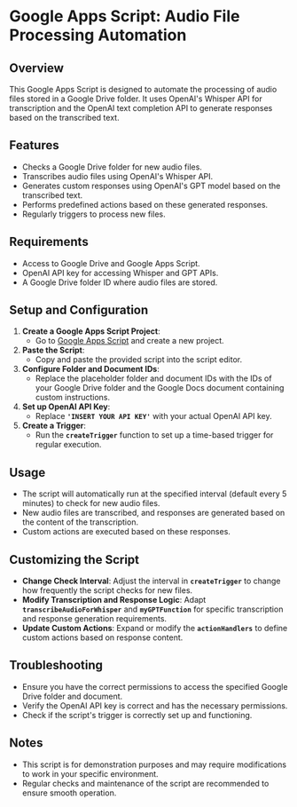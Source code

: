 # **Google Apps Script: Audio File Processing Automation**

## **Overview**

This Google Apps Script is designed to automate the processing of audio files stored in a Google Drive folder. It uses OpenAI's Whisper API for transcription and the OpenAI text completion API to generate responses based on the transcribed text.

## **Features**

- Checks a Google Drive folder for new audio files.
- Transcribes audio files using OpenAI's Whisper API.
- Generates custom responses using OpenAI's GPT model based on the transcribed text.
- Performs predefined actions based on these generated responses.
- Regularly triggers to process new files.

## **Requirements**

- Access to Google Drive and Google Apps Script.
- OpenAI API key for accessing Whisper and GPT APIs.
- A Google Drive folder ID where audio files are stored.

## **Setup and Configuration**

1. **Create a Google Apps Script Project**:
    - Go to [Google Apps Script](https://script.google.com/) and create a new project.
2. **Paste the Script**:
    - Copy and paste the provided script into the script editor.
3. **Configure Folder and Document IDs**:
    - Replace the placeholder folder and document IDs with the IDs of your Google Drive folder and the Google Docs document containing custom instructions.
4. **Set up OpenAI API Key**:
    - Replace **`'INSERT YOUR API KEY'`** with your actual OpenAI API key.
5. **Create a Trigger**:
    - Run the **`createTrigger`** function to set up a time-based trigger for regular execution.

## **Usage**

- The script will automatically run at the specified interval (default every 5 minutes) to check for new audio files.
- New audio files are transcribed, and responses are generated based on the content of the transcription.
- Custom actions are executed based on these responses.

## **Customizing the Script**

- **Change Check Interval**: Adjust the interval in **`createTrigger`** to change how frequently the script checks for new files.
- **Modify Transcription and Response Logic**: Adapt **`transcribeAudioForWhisper`** and **`myGPTFunction`** for specific transcription and response generation requirements.
- **Update Custom Actions**: Expand or modify the **`actionHandlers`** to define custom actions based on response content.

## **Troubleshooting**

- Ensure you have the correct permissions to access the specified Google Drive folder and document.
- Verify the OpenAI API key is correct and has the necessary permissions.
- Check if the script's trigger is correctly set up and functioning.

## **Notes**

- This script is for demonstration purposes and may require modifications to work in your specific environment.
- Regular checks and maintenance of the script are recommended to ensure smooth operation.
